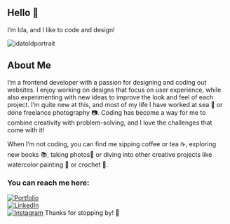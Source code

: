 ## Hello 👋
I’m Ida, and I like to code and design!

![idatoldportrait](https://github.com/user-attachments/assets/8103c9db-eae4-4448-a5eb-92eab08ea5a8)

## About Me
I’m a frontend developer with a passion for designing and coding out websites. I enjoy working on designs that focus on user experience, while also experimenting with new ideas to improve the look and feel of each project. 
I’m quite new at this, and most of my life I have worked at sea 🌊 or done freelance photography 📷. Coding has become a way for me to combine creativity with problem-solving, and I love the challenges that come with it!

When I’m not coding, you can find me sipping coffee or tea ☕, exploring new books 📚, taking photos📸 or diving into other creative projects like watercolor painting 🎨 or crochet 🧶.




### You can reach me here: 
[![Portfolio](https://img.shields.io/badge/Portfolio-333333?style=for-the-badge&logo=link&logoColor=white)](https://idatoldportfolio.netlify.app/)  
[![LinkedIn](https://img.shields.io/badge/LinkedIn-333333?style=for-the-badge&logo=linkedin&logoColor=white)](https://www.linkedin.com/in/ida-charlotte-loriann-toldn%C3%A6s-920190117/)  
[![Instagram](https://img.shields.io/badge/Instagram-333333?style=for-the-badge&logo=instagram&logoColor=white)](https://www.instagram.com/fjorden.photography)
Thanks for stopping by! 💖

